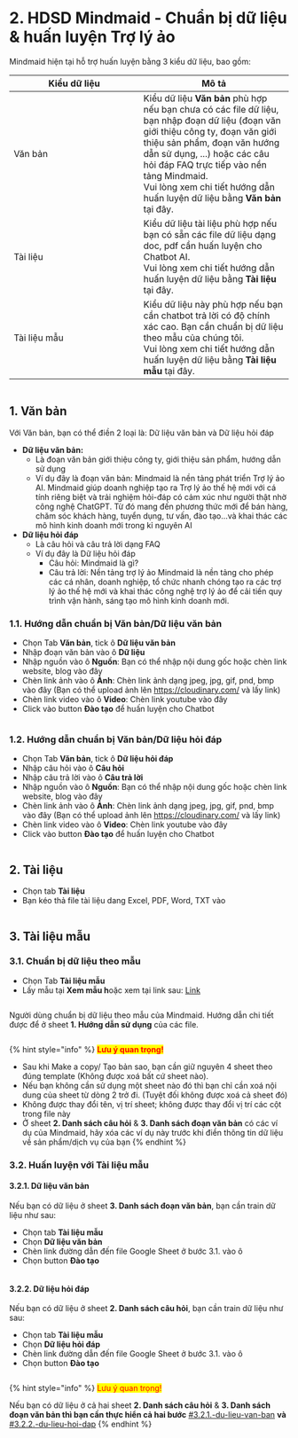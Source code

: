 # 2. HDSD Mindmaid - Chuẩn bị dữ liệu & huấn luyện Trợ lý ảo

Mindmaid hiện tại hỗ trợ huấn luyện bằng 3 kiểu dữ liệu, bao gồm:&#x20;

<table><thead><tr><th width="218">Kiểu dữ liệu</th><th>Mô tả</th></tr></thead><tbody><tr><td>Văn bản</td><td>Kiểu dữ liệu <strong>Văn bản</strong> phù hợp nếu bạn chưa có các file dữ liệu, bạn nhập đoạn dữ liệu (đoạn văn giới thiệu công ty, đoạn văn giới thiệu sản phẩm, đoạn văn hướng dẫn sử dụng, ...) hoặc các câu hỏi đáp FAQ trực tiếp vào nền tảng Mindmaid. <br>Vui lòng xem chi tiết hướng dẫn huấn luyện dữ liệu bằng <strong>Văn bản</strong> tại đây.</td></tr><tr><td>Tài liệu</td><td>Kiểu dữ liệu tài liệu phù hợp nếu bạn có sẵn các file dữ liệu dạng doc, pdf cần huấn luyện cho Chatbot AI.<br>Vui lòng xem chi tiết hướng dẫn huấn luyện dữ liệu bằng <strong>Tài liệu</strong> tại đây.</td></tr><tr><td>Tài liệu mẫu</td><td>Kiểu dữ liệu này phù hợp nếu bạn cần chatbot trả lời có độ chính xác cao. Bạn cần chuẩn bị dữ liệu theo mẫu của chúng tôi.<br>Vui lòng xem chi tiết hướng dẫn huấn luyện dữ liệu bằng <strong>Tài liệu mẫu</strong> tại đây.</td></tr></tbody></table>

<figure><img src="../.gitbook/assets/image (32).png" alt=""><figcaption></figcaption></figure>

## 1. Văn bản

Với Văn bản, bạn có thể điền 2 loại là:  Dữ liệu văn bản và Dữ liệu hỏi đáp

* **Dữ liệu văn bản:**&#x20;
  * Là đoạn văn bản giới thiệu công ty, giới thiệu sản phẩm, hướng dẫn sử dụng &#x20;
  * Ví dụ đây là đoạn văn bản: Mindmaid là nền tảng phát triển Trợ lý ảo AI. Mindmaid giúp doanh nghiệp tạo ra Trợ lý ảo thế hệ mới với cá tính riêng biệt và trải nghiệm hỏi-đáp có cảm xúc như người thật nhờ công nghệ ChatGPT. Từ đó mang đến phương thức mới để bán hàng, chăm sóc khách hàng, tuyển dụng, tư vấn, đào tạo...và khai thác các mô hình kinh doanh mới trong kỉ nguyên AI
* **Dữ liệu hỏi đáp**
  * Là câu hỏi và câu trả lời dạng FAQ&#x20;
  * Ví dụ đây là Dữ liệu hỏi đáp
    * Câu hỏi: Mindmaid là gì?
    * Câu trả lời: Nền tảng trợ lý ảo Mindmaid là nền tảng cho phép các cá nhân, doanh nghiệp, tổ chức nhanh chóng tạo ra các trợ lý ảo thế hệ mới và khai thác công nghệ trợ lý ảo để cải tiến quy trình vận hành, sáng tạo mô hình kinh doanh mới.

### 1.1. Hướng dẫn chuẩn bị Văn bản/Dữ liệu văn bản

* Chọn Tab **Văn bản**, tick ô **Dữ liệu văn bản**
* Nhập đoạn văn bản vào ô **Dữ liệu**
* Nhập nguồn vào ô **Nguồn**: Bạn có thể nhập nội dung gốc hoặc chèn link website, blog vào đây
* Chèn link ảnh vào ô **Ảnh**: Chèn link ảnh dạng jpeg, jpg, gif, pnd, bmp vào đây (Bạn có thể upload ảnh lên https://cloudinary.com/ và lấy link)
* Chèn link video vào ô **Video**: Chèn link youtube vào đây
* Click vào button **Đào tạo** để huấn luyện cho Chatbot

<figure><img src="../.gitbook/assets/image (33).png" alt=""><figcaption></figcaption></figure>

### 1.2. Hướng dẫn chuẩn bị Văn bản/Dữ liệu hỏi đáp

* Chọn Tab **Văn bản**, tick ô **Dữ liệu hỏi đáp**
* Nhập câu hỏi vào ô **Câu hỏi**
* Nhập câu trả lời vào ô **Câu trả lời**
* Nhập nguồn vào ô **Nguồn**: Bạn có thể nhập nội dung gốc hoặc chèn link website, blog vào đây
* Chèn link ảnh vào ô **Ảnh**: Chèn link ảnh dạng jpeg, jpg, gif, pnd, bmp vào đây (Bạn có thể upload ảnh lên https://cloudinary.com/ và lấy link)
* Chèn link video vào ô **Video**: Chèn link youtube vào đây
* Click vào button **Đào tạo** để huấn luyện cho Chatbot

<figure><img src="../.gitbook/assets/image (34).png" alt=""><figcaption></figcaption></figure>

## 2. Tài liệu

* Chọn tab **Tài liệu**
* Bạn kéo thả file tài liệu dang Excel, PDF, Word, TXT vào&#x20;

<figure><img src="../.gitbook/assets/image (35).png" alt=""><figcaption></figcaption></figure>

## 3. Tài liệu mẫu

### 3.1. Chuẩn bị dữ liệu theo mẫu

* Chọn Tab **Tài liệu mẫu**
* Lấy mẫu tại **Xem mẫu h**oặc xem tại link sau: [Link](https://docs.google.com/spreadsheets/d/1336NI827chjFkU1-C-p7luALIYwdonOAvEP3HXT76vQ/edit#gid=1549636093)

<figure><img src="../.gitbook/assets/image (36).png" alt=""><figcaption></figcaption></figure>

Người dùng chuẩn bị dữ liệu theo mẫu của Mindmaid. Hướng dẫn chi tiết được để ở sheet **1. Hướng dẫn sử dụng** của các file.

<figure><img src="../.gitbook/assets/image (37).png" alt=""><figcaption></figcaption></figure>

{% hint style="info" %}
<mark style="color:red;">**Lưu ý quan trọng!**</mark>

* Sau khi Make a copy/ Tạo bản sao, bạn cần giữ nguyên 4 sheet theo đúng template (Không được xoá bất cứ sheet nào).&#x20;
* Nếu bạn không cần sử dụng một sheet nào đó thì bạn chỉ cần xoá nội dung của sheet từ dòng 2 trở đi. (Tuyệt đối không được xoá cả sheet đó)&#x20;
* Không được thay đổi tên, vị trí sheet; không được thay đổi vị trí các cột trong file này
* Ở sheet **2. Danh sách câu hỏi** & **3. Danh sách đoạn văn bản** có các ví dụ của Mindmaid, hãy xóa các ví dụ này trước khi điền thông tin dữ liệu về sản phẩm/dịch vụ của bạn
{% endhint %}

### 3.2. Huấn luyện với Tài liệu mẫu

#### 3.2.1. Dữ liệu văn bản

Nếu bạn có dữ liệu ở sheet **3. Danh sách đoạn văn bản**, bạn cần train dữ liệu như sau:&#x20;

* Chọn tab **Tài liệu mẫu**
* Chọn **Dữ liệu văn bản**
* Chèn link đường dẫn đến file Google Sheet ở bước 3.1. vào ô&#x20;
* Chọn button **Đào tạo**

<figure><img src="../.gitbook/assets/image (38).png" alt=""><figcaption></figcaption></figure>

#### 3.2.2. Dữ liệu hỏi đáp

Nếu bạn có dữ liệu ở sheet **2. Danh sách câu hỏi**, bạn cần train dữ liệu như sau:&#x20;

* Chọn tab **Tài liệu mẫu**
* Chọn **Dữ liệu hỏi đáp**
* Chèn link đường dẫn đến file Google Sheet ở bước 3.1. vào ô&#x20;
* Chọn button **Đào tạo**

<figure><img src="../.gitbook/assets/image (39).png" alt=""><figcaption></figcaption></figure>



{% hint style="info" %}
<mark style="color:red;">Lưu ý quan trọng!</mark>

Nếu bạn có dữ liệu ở cả hai sheet **2. Danh sách câu hỏi** & **3. Danh sách đoạn văn bản thì bạn cần thực hiển cả hai bước** [#3.2.1.-du-lieu-van-ban](2.-hdsd-mindmaid-chua-n-bi-du-lie-u-and-hua-n-luye-n-tro-ly-a-o.md#3.2.1.-du-lieu-van-ban "mention") **và** [#3.2.2.-du-lieu-hoi-dap](2.-hdsd-mindmaid-chua-n-bi-du-lie-u-and-hua-n-luye-n-tro-ly-a-o.md#3.2.2.-du-lieu-hoi-dap "mention")
{% endhint %}
